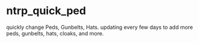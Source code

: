 # ntrp_quick_ped
quickly change Peds, Gunbelts, Hats. updating every few days to add more peds, gunbelts, hats, cloaks, and more.
